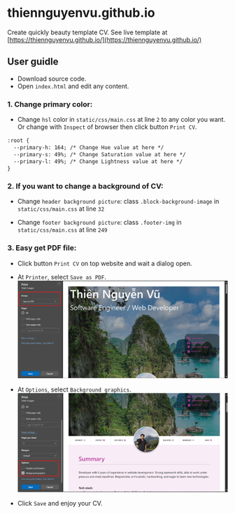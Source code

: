 # thiennguyenvu.github.io
Create quickly beauty template CV. See live template at [https://thiennguyenvu.github.io/](https://thiennguyenvu.github.io/)

## User guidle
- Download source code.
- Open `index.html` and edit any content.

### 1. Change primary color:
- Change `hsl` color in `static/css/main.css` at line `2` to any color you want. Or change with `Inspect` of browser then click button `Print CV`.
```
:root {
  --primary-h: 164; /* Change Hue value at here */
  --primary-s: 49%; /* Change Saturation value at here */
  --primary-l: 49%; /* Change Lightness value at here */
}
```

### 2. If you want to change a background of CV:
- Change `header background picture`: 
class `.block-background-image` in `static/css/main.css` at line `32`

- Change `footer background picture`: class `.footer-img` in `static/css/main.css` at line `249`

### 3. Easy get PDF file:

- Click button `Print CV` on top website and wait a dialog open.

- At `Printer`, select `Save as PDF`.
![alt text](image2.png)

- At `Options`, select `Background graphics`.
![alt text](image.png)

- Click `Save` and enjoy your CV.
